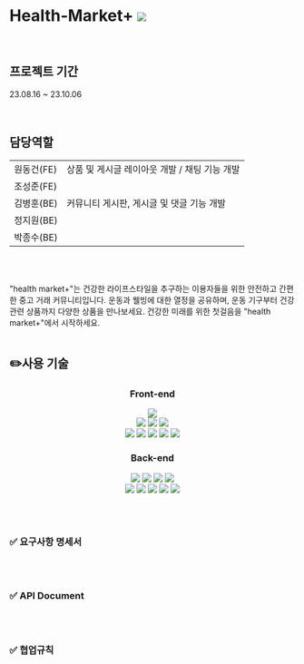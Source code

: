 # Health-Market+ <a href="https://youtu.be/vuAAIucfHiI"><img src="https://img.shields.io/badge/youtube-FF0000?style=flat&logo=youtube&logoColor=white"/></a>

</br>

## 프로젝트 기간

 <p style={"'font-size': '24px'"}>23.08.16 ~ 23.10.06</p>
 
</br>

## 담당역할

<table>
<tr>
<td>원동건(FE)</td>
<td>상품 및 게시글 레이아웃 개발 / 채팅 기능 개발</td>
</tr>
<tr>
<td>조성준(FE)</td>
<td></td>
</tr>
<tr>
<td>김병훈(BE)</td>
<td>커뮤니티 게시판, 게시글 및 댓글 기능 개발</td>
</tr>
<tr>
<td>정지원(BE)</td>
<td></td>
</tr>
<tr>
<td>박종수(BE)</td>
<td></td>
</tr>
</table>

<br><br>

"health market+"는 건강한 라이프스타일을 추구하는 이용자들을 위한 안전하고 간편한 중고 거래 커뮤니티입니다.
운동과 웰빙에 대한 열정을 공유하며, 운동 기구부터 건강 관련 상품까지 다양한 상품을 만나보세요. 건강한 미래를 위한 첫걸음을 "health market+"에서 시작하세요.
<br><br>


## ✏️사용 기술
<div align='center'>
<h3>Front-end</h3>
<img src="https://img.shields.io/badge/vite-646CFF?style=for-the-badge&logo=vite&logoColor=white">
<br/>
<img src="https://img.shields.io/badge/html5-E34F26?style=for-the-badge&logo=html5&logoColor=white">
<img src="https://img.shields.io/badge/css-1572B6?style=for-the-badge&logo=css3&logoColor=white">
<img src="https://img.shields.io/badge/styledcomponents-DB7093?style=for-the-badge&logo=styledcomponents&logoColor=white">
<br/>
<img src="https://img.shields.io/badge/javascript-F7DF1E?style=for-the-badge&logo=javascript&logoColor=black">
<img src="https://img.shields.io/badge/typescript-3178C6?style=for-the-badge&logo=typescript&logoColor=white">
<img src="https://img.shields.io/badge/react-61DAFB?style=for-the-badge&logo=react&logoColor=black">
<img src="https://img.shields.io/badge/recoil-3578E5?style=for-the-badge&logo=recoil&logoColor=white">
<img src="https://img.shields.io/badge/reactquery-FF4154?style=for-the-badge&logo=reactquery&logoColor=white">

<h3>Back-end</h3>
<img src="https://img.shields.io/badge/java-007396?style=for-the-badge&logo=java&logoColor=white">
<img src="https://img.shields.io/badge/gradle-02303A?style=for-the-badge&logo=gradle&logoColor=white">
<img src="https://img.shields.io/badge/mysql-4479A1?style=for-the-badge&logo=mysql&logoColor=white">
<img src="https://img.shields.io/badge/spring-6DB33F?style=for-the-badge&logo=spring&logoColor=white">
<br/>
<img src="https://img.shields.io/badge/springboot-6DB33F?style=for-the-badge&logo=springboot&logoColor=white">
<img src="https://img.shields.io/badge/jpa-6DB33F?style=for-the-badge&logo=jpa&logoColor=white">
<img src="https://img.shields.io/badge/amazonaws-232F3E?style=for-the-badge&logo=amazonaws&logoColor=white">
<img src="https://img.shields.io/badge/github-181717?style=for-the-badge&logo=github&logoColor=white">
<img src="https://img.shields.io/badge/git-F05032?style=for-the-badge&logo=git&logoColor=white">
</div>

<br><br>

### ✅ 요구사항 명세서

<br><br>

### ✅ API Document

<br><br>

### ✅ 협업규칙

